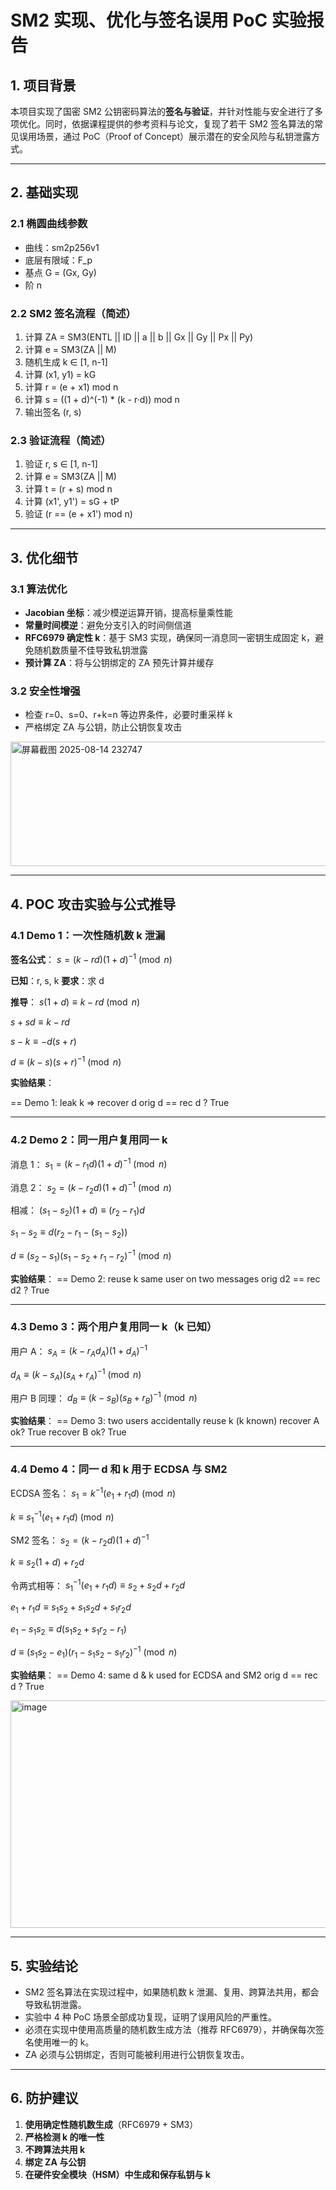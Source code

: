 # SM2 实现、优化与签名误用 PoC 实验报告

## 1. 项目背景
本项目实现了国密 SM2 公钥密码算法的**签名与验证**，并针对性能与安全进行了多项优化。同时，依据课程提供的参考资料与论文，复现了若干 SM2 签名算法的常见误用场景，通过 PoC（Proof of Concept）展示潜在的安全风险与私钥泄露方式。

---

## 2. 基础实现

### 2.1 椭圆曲线参数
- 曲线：sm2p256v1
- 底层有限域：F\_p
- 基点 G = (Gx, Gy)
- 阶 n

### 2.2 SM2 签名流程（简述）
1. 计算 ZA = SM3(ENTL || ID || a || b || Gx || Gy || Px || Py)
2. 计算 e = SM3(ZA || M)
3. 随机生成 k ∈ [1, n-1]
4. 计算 (x1, y1) = kG
5. 计算 r = (e + x1) mod n
6. 计算 s = ((1 + d)^(-1) * (k - r·d)) mod n
7. 输出签名 (r, s)

### 2.3 验证流程（简述）
1. 验证 r, s ∈ [1, n-1]
2. 计算 e = SM3(ZA || M)
3. 计算 t = (r + s) mod n
4. 计算 (x1', y1') = sG + tP
5. 验证 (r == (e + x1') mod n)

---

## 3. 优化细节

### 3.1 算法优化
- **Jacobian 坐标**：减少模逆运算开销，提高标量乘性能
- **常量时间模逆**：避免分支引入的时间侧信道
- **RFC6979 确定性 k**：基于 SM3 实现，确保同一消息同一密钥生成固定 k，避免随机数质量不佳导致私钥泄露
- **预计算 ZA**：将与公钥绑定的 ZA 预先计算并缓存

### 3.2 安全性增强
- 检查 r=0、s=0、r+k=n 等边界条件，必要时重采样 k
- 严格绑定 ZA 与公钥，防止公钥恢复攻击

<img width="1702" height="199" alt="屏幕截图 2025-08-14 232747" src="https://github.com/user-attachments/assets/669a1cd0-f87a-4304-8d23-f836a1d53b56" />

---

## 4. POC 攻击实验与公式推导

### 4.1 Demo 1：一次性随机数 k 泄漏

**签名公式**：
$s = (k - r d) (1 + d)^{-1} \pmod{n}$

**已知**：r, s, k
**要求**：求  d 

**推导**：
$s(1+d) \equiv k - r d \pmod{n}$

$s + s d \equiv k - r d$

$s - k \equiv -d (s + r)$

$d \equiv (k - s) (s + r)^{-1} \pmod{n}$

**实验结果**：

== Demo 1: leak k => recover d
orig d == rec d ? True


---

### 4.2 Demo 2：同一用户复用同一 k

消息 1：
$s_1 = (k - r_1 d)(1+d)^{-1} \pmod{n}$

消息 2：
$s_2 = (k - r_2 d)(1+d)^{-1} \pmod{n}$

相减：
$(s_1 - s_2)(1+d) \equiv (r_2 - r_1) d$

$s_1 - s_2 \equiv d (r_2 - r_1 - (s_1 - s_2))$

$d \equiv (s_2 - s_1) (s_1 - s_2 + r_1 - r_2)^{-1} \pmod{n}$


**实验结果**：
== Demo 2: reuse k same user on two messages
orig d2 == rec d2 ? True


---

### 4.3 Demo 3：两个用户复用同一 k（k 已知）

用户 A：
$s_A = (k - r_A d_A)(1+d_A)^{-1}$

$d_A \equiv (k - s_A) (s_A + r_A)^{-1} \pmod{n}$

用户 B 同理：
$d_B \equiv (k - s_B) (s_B + r_B)^{-1} \pmod{n}$

**实验结果**：
== Demo 3: two users accidentally reuse k (k known)
recover A ok? True
recover B ok? True


---

### 4.4 Demo 4：同一 d 和 k 用于 ECDSA 与 SM2

ECDSA 签名：
$s_1 = k^{-1}(e_1 + r_1 d) \pmod{n}$

$k \equiv s_1^{-1}(e_1 + r_1 d) \pmod{n}$


SM2 签名：
$s_2 = (k - r_2 d)(1+d)^{-1}$

$k \equiv s_2(1+d) + r_2 d$

令两式相等：
$s_1^{-1}(e_1 + r_1 d) \equiv s_2 + s_2 d + r_2 d$

$e_1 + r_1 d \equiv s_1 s_2 + s_1 s_2 d + s_1 r_2 d$

$e_1 - s_1 s_2 \equiv d (s_1 s_2 + s_1 r_2 - r_1)$

$d \equiv (s_1 s_2 - e_1) (r_1 - s_1 s_2 - s_1 r_2)^{-1} \pmod{n}$


**实验结果**：
== Demo 4: same d & k used for ECDSA and SM2
orig d == rec d ? True

<img width="1024" height="364" alt="image" src="https://github.com/user-attachments/assets/d9be00ea-a6a4-48fa-bf98-13524ff9ec5e" />

---

## 5. 实验结论
- SM2 签名算法在实现过程中，如果随机数 k 泄漏、复用、跨算法共用，都会导致私钥泄露。
- 实验中 4 种 PoC 场景全部成功复现，证明了误用风险的严重性。
- 必须在实现中使用高质量的随机数生成方法（推荐 RFC6979），并确保每次签名使用唯一的 k。
- ZA 必须与公钥绑定，否则可能被利用进行公钥恢复攻击。

---

## 6. 防护建议
1. **使用确定性随机数生成**（RFC6979 + SM3）
2. **严格检测 k 的唯一性**
3. **不跨算法共用 k**
4. **绑定 ZA 与公钥**
5. **在硬件安全模块（HSM）中生成和保存私钥与 k**

